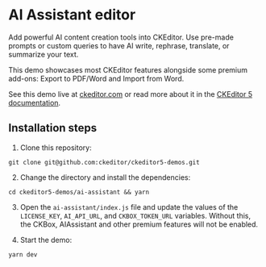 # AI Assistant editor

Add powerful AI content creation tools into CKEditor. Use pre-made prompts or custom queries to have AI write, rephrase, translate, or summarize your text.

This demo showcases most CKEditor features alongside some premium add-ons: Export to PDF/Word and Import from Word.

See this demo live at [ckeditor.com](https://ckeditor.com/ai-assistant/) or read more about it in the [CKEditor 5 documentation](https://ckeditor.com/docs/ckeditor5/latest/features/ai-assistant/ai-assistant-overview.html).

## Installation steps

1. Clone this repository:

```shell
git clone git@github.com:ckeditor/ckeditor5-demos.git
```

2. Change the directory and install the dependencies:

```shell
cd ckeditor5-demos/ai-assistant && yarn
```

3. Open the `ai-assistant/index.js` file and update the values of the `LICENSE_KEY`, `AI_API_URL`, and `CKBOX_TOKEN_URL` variables. Without this, the CKBox, AIAssistant and other premium features will not be enabled.

4. Start the demo:

```shell
yarn dev
```
